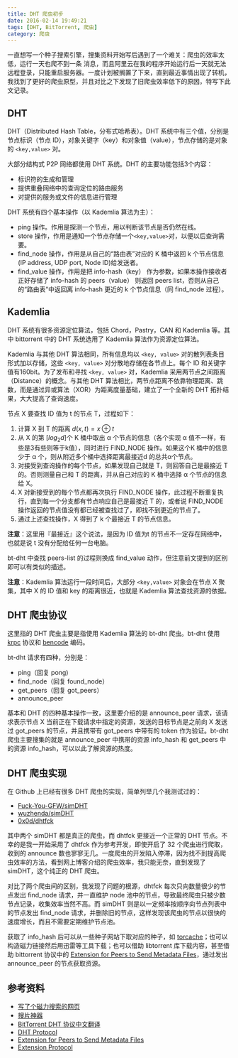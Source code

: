 ```yaml
---
title: DHT 爬虫初步
date: 2016-02-14 19:49:21
tags: [DHT, BitTorrent, 爬虫]
category: 爬虫
---
```


一直想写一个种子搜索引擎，搜集资料开始写后遇到了一个难关：爬虫的效率太低，运行一天也爬不到一条
消息，而且阿里云在我的程序开始运行后一天就无法远程登录，只能重启服务器。一度计划被搁置了下来，直到最近事情出现了转机，我找到了更好的爬虫原型，并且对比之下发现了旧爬虫效率低下的原因，特写下此文记录。

## DHT

DHT（Distributed Hash Table，分布式哈希表）。DHT 系统中有三个值，分别是节点标识（节点 ID），对象关键字（key）和对象值（value），节点存储的是对象的 `<key,value>` 对。

大部分结构式 P2P 网络都使用 DHT 系统。DHT 的主要功能包括3个内容：

- 标识符的生成和管理
- 提供重叠网络中的查询定位的路由服务
- 对提供的服务或文件的信息进行管理

DHT 系统有四个基本操作（以 Kademlia 算法为主）：

- ping 操作。作用是探测一个节点，用以判断该节点是否仍然在线。
- store 操作，作用是通知一个节点存储一个`<key,value>`对，以便以后查询需要。
- find_node 操作，作用是从自己的“路由表”对应的 K 桶中返回 k 个节点信息(IP address, UDP port, Node ID)给发送者。
- find_value 操作，作用是把 info-hash（key） 作为参数，如果本操作接收者正好存储了 info-hash 的 peers（value） 则返回 peers list，否则从自己的“路由表“中返回离 info-hash 更近的 k 个节点信息（同 find_node 过程）。

## Kademlia

DHT 系统有很多资源定位算法，包括 Chord，Pastry，CAN 和 Kademlia 等。其中 bittorrent 中的 DHT 系统选用了 Kademlia 算法作为资源定位算法。

Kademlia 与其他 DHT 算法相同，所有信息均以 `<key, value>` 对的散列表条目形式加以存储，这些 `<key, value>` 对分散地存储在各节点上。每个 ID 和关键字值有160bit。为了发布和寻找 `<key, value>` 对，Kademlia 采用两节点之间距离（Distance）的概念。与其他 DHT 算法相比，两节点距离不依靠物理距离、跳数，而是通过异或算法（XOR）为距离度量基础，建立了一个全新的 DHT 拓扑结果，大大提高了查询速度。

节点 X 要查找 ID 值为 t 的节点 T，过程如下：

1. 计算 X 到 T 的距离 $d(x, t) = x \oplus t$
2. 从 X 的第 [$log_2 d$]个 K 桶中取出 α 个节点的信息（各个实现 α 值不一样，有些是3有些则等于k值），同时进行 FIND_NODE 操作。如果这个K 桶中的信息少于 α 个，则从附近多个桶中选择距离最接近d 的总共α个节点。
3. 对接受到查询操作的每个节点，如果发现自己就是 T，则回答自己是最接近 T 的。否则测量自己和 T 的距离，并从自己对应的 K 桶中选择 α 个节点的信息给 X。
4. X 对新接受到的每个节点都再次执行 FIND_NODE 操作，此过程不断重复执行，直到每一个分支都有节点响应自己是最接近 T 的，或者说 FIND_NODE 操作返回的节点值没有都已经被查找过了，即找不到更近的节点了。
5. 通过上述查找操作，X 得到了 k 个最接近 T 的节点信息。

**注意**：这里用『最接近』这个说法，是因为 ID 值为t 的节点不一定存在网络中，也就是说 t 没有分配给任何一台电脑。

bt-dht 中查找 peers-list 的过程则换成 find_value 动作，但注意前文提到的区别即可以有类似的描述。

**注意**：Kademlia 算法运行一段时间后，大部分 `<key,value>` 对象会在节点 X 聚集，其中 X 的 ID 值和 key 的距离很近，也就是 Kademlia 算法查找资源的依据。

## DHT 爬虫协议

这里指的 DHT 爬虫主要是指使用 Kademlia 算法的 bt-dht 爬虫。bt-dht 使用 [krpc](http://www.bittorrent.org/beps/bep_0005.html) 协议和 [bencode](http://www.wikiwand.com/zh/Bencode) 编码。

bt-dht 请求有四种，分别是：

- ping（回复 pong)
- find_node（回复 found_node）
- get_peers（回复 got_peers）
- announce_peer

基本和 DHT 的四种基本操作一致，这里要介绍的是 announce_peer 请求，该请求表示节点 X 当前正在下载请求中指定的资源，发送的目标节点是之前向 X 发送过 got_peers 的节点，并且携带有 got_peers 中带有的 token 作为验证。bt-dht 爬虫主要搜集的就是 announce_peer 中携带的资源 info_hash 和 get_peers 中的资源 info_hash，可以以此了解资源的热度。

## DHT 爬虫实现

在 Github 上已经有很多 DHT 爬虫的实现，简单列举几个我测试过的：

- [Fuck-You-GFW/simDHT](https://github.com/Fuck-You-GFW/simDHT)
- [wuzhenda/simDHT](https://github.com/wuzhenda/simDHT)
- [0x0d/dhtfck](https://github.com/0x0d/dhtfck)

其中两个 simDHT 都是真正的爬虫，而 dhtfck 更接近一个正常的 DHT 节点。不幸的是我一开始采用了 dhtfck 作为参考开发，即使开启了 32 个爬虫进行爬取，收到的 announce 数也寥寥无几。一度爬虫的开发陷入停滞，因为找不到提高爬虫效率的方法，看到网上博客介绍的爬虫效率，我只能无奈，直到发现了 simDHT，这个纯正的 DHT 爬虫。

对比了两个爬虫间的区别，我发现了问题的根源，dhtfck 每次只向数量很少的节点发出 find_node 请求，并一直维护 node 池中的节点，导致最终爬虫只被少数节点记录，收集效率当然不高。而 simDHT 则是以一定频率按顺序向节点列表中的节点发出 find_node 请求，并删除旧的节点，这样发现该爬虫的节点以很快的速度增长，而且不需要定期维护节点池。

获取了 info_hash 后可以从一些种子网站下取对应的种子，如 [torcache](http://torcache.net/)；也可以构造磁力链接然后用迅雷等工具下载；也可以借助 libtorrent 库下载内容，甚至借助 bittorrent 协议中的 [Extension for Peers to Send Metadata Files](http://www.bittorrent.org/beps/bep_0009.html)，通过发出 announce_peer 的节点获取资源。

## 参考资料

- [写了个磁力搜索的网页](http://xiaoxia.org/2013/05/11/magnet-search-engine/)
- [搜片神器](http://www.cnblogs.com/miao31/p/3332819.html)
- [BitTorrent DHT 协议中文翻译](http://justjavac.com/other/2015/02/01/bittorrent-dht-protocol.html)
- [DHT Protocol](http://www.bittorrent.org/beps/bep_0005.html)
- [Extension for Peers to Send Metadata Files](http://www.bittorrent.org/beps/bep_0009.html)
- [Extension Protocol](http://www.bittorrent.org/beps/bep_0010.html)
 




